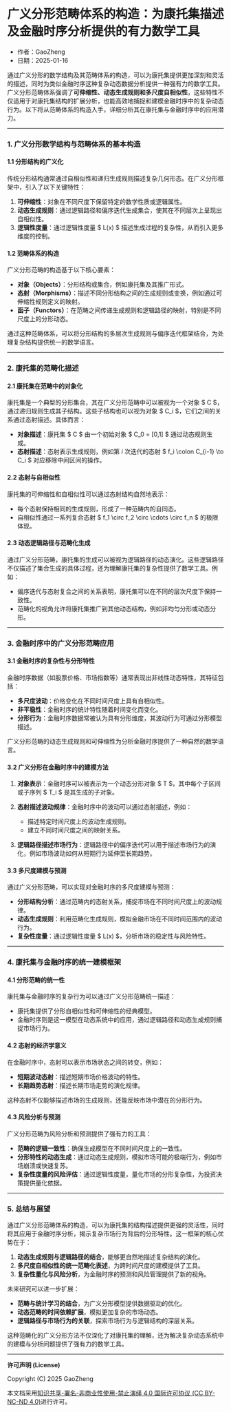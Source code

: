 # **广义分形范畴体系的构造：为康托集描述及金融时序分析提供的有力数学工具**

- 作者：GaoZheng
- 日期：2025-01-16

通过广义分形的数学结构及其范畴体系的构造，可以为康托集提供更加深刻和灵活的描述，同时为类似金融时序这种复杂动态数据分析提供一种强有力的数学工具。广义分形范畴体系强调了**可伸缩性、动态生成规则和多尺度自相似性**，这些特性不仅适用于对康托集结构的扩展分析，也能高效地捕捉和建模金融时序中的复杂动态行为。以下将从范畴体系的构造入手，详细分析其在康托集与金融时序中的应用潜力。

---

### 1. **广义分形数学结构与范畴体系的基本构造**
#### 1.1 **分形结构的广义化**
传统分形结构通常通过自相似性和递归生成规则描述复杂几何形态。在广义分形框架中，引入了以下关键特性：
1. **可伸缩性**：对象在不同尺度下保留特定的数学性质或逻辑属性。
2. **动态生成规则**：通过逻辑路径和偏序迭代生成集合，使其在不同层次上呈现出自相似性。
3. **逻辑性度量**：通过逻辑性度量 $ L(x) $ 描述生成过程的复杂性，从而引入更多维度的控制。

#### 1.2 **范畴体系的构造**
广义分形范畴的构造基于以下核心要素：
- **对象（Objects）**：分形结构或集合，例如康托集及其推广形式。
- **态射（Morphisms）**：描述不同分形结构之间的生成规则或变换，例如通过可伸缩性规则定义的映射。
- **函子（Functors）**：在范畴之间传递生成规则和逻辑路径的映射，特别是不同尺度上的分形动态。

通过这种范畴体系，可以将分形结构的多层次生成规则与偏序迭代框架结合，为处理复杂结构提供统一的数学语言。

---

### 2. **康托集的范畴化描述**
#### 2.1 **康托集在范畴中的对象化**
康托集是一个典型的分形集合，其在广义分形范畴中可以被视为一个对象 $ C $，通过递归规则生成其子结构。这些子结构也可以视为对象 $ C_i $，它们之间的关系通过态射描述。具体而言：
- **对象描述**：康托集 $ C $ 由一个初始对象 $ C_0 = [0,1] $ 通过动态规则生成。
- **态射描述**：态射表示生成规则，例如第 $i$ 次迭代的态射 $ f_i \colon C_{i-1} \to C_i $ 对应移除中间区间的操作。

#### 2.2 **态射与自相似性**
康托集的可伸缩性和自相似性可以通过态射结构自然地表示：
- 每个态射保持相同的生成规则，形成了一种范畴内的自同态。
- 自相似性通过一系列复合态射 $ f_1 \circ f_2 \circ \cdots \circ f_n $ 的极限体现。

#### 2.3 **动态逻辑路径与范畴化生成**
通过广义分形范畴，康托集的生成可以被视为逻辑路径的动态演化。这些逻辑路径不仅描述了集合生成的具体过程，还为理解康托集的复杂性提供了数学工具。例如：
- 偏序迭代与态射复合之间的关系表明，康托集可以在不同的层次尺度下保持一致性。
- 范畴化的视角允许将康托集推广到其他动态结构，例如非均匀分形或动态分形。

---

### 3. **金融时序中的广义分形范畴应用**
#### 3.1 **金融时序的复杂性与分形特性**
金融时序数据（如股票价格、市场指数等）通常表现出非线性动态特性，其特征包括：
- **多尺度波动**：价格变化在不同时间尺度上具有自相似性。
- **非平稳性**：金融时序的统计特性随着时间变化而变化。
- **分形行为**：金融时序数据常被认为具有分形维度，其波动行为可通过分形模型描述。

广义分形范畴的动态生成规则和可伸缩性为分析金融时序提供了一种自然的数学语言。

#### 3.2 **广义分形在金融时序中的建模方法**
1. **对象表示**：金融时序可以被表示为一个动态分形对象 $ T $，其中每个子区间或子序列 $ T_i $ 是其生成的子对象。
2. **态射描述波动规律**：金融时序中的波动可以通过态射描述，例如：
   - 描述特定时间尺度上的波动生成规则。
   - 建立不同时间尺度之间的映射关系。

3. **逻辑路径描述市场行为**：逻辑路径中的偏序迭代可以用于描述市场行为的演化，例如市场波动如何从短期行为延伸至长期趋势。

#### 3.3 **多尺度建模与预测**
通过广义分形范畴，可以实现对金融时序的多尺度建模与预测：
- **分形结构分析**：通过范畴内的态射关系，捕捉市场在不同时间尺度上的波动规律。
- **动态生成规则**：利用范畴化生成规则，模拟金融市场在不同时间范围内的波动行为。
- **复杂性度量**：通过逻辑性度量 $ L(x) $，分析市场的稳定性与风险特性。

---

### 4. **康托集与金融时序的统一建模框架**
#### 4.1 **分形范畴的统一性**
康托集与金融时序的复杂行为可以通过广义分形范畴统一描述：
- 康托集提供了分形自相似性和可伸缩性的经典模型。
- 金融时序则是这一模型在动态系统中的应用，通过逻辑路径和动态生成规则捕捉市场行为。

#### 4.2 **态射的经济学意义**
在金融时序中，态射可以表示市场状态之间的转变，例如：
- **短期波动态射**：描述短期市场价格波动的特性。
- **长期趋势态射**：描述长期市场走势的演化规律。

这种态射不仅能够描述市场的生成规则，还能反映市场中潜在的分形行为。

#### 4.3 **风险分析与预测**
广义分形范畴为风险分析和预测提供了强有力的工具：
- **范畴的逻辑一致性**：确保生成模型在不同时间尺度上的一致性。
- **分形特性的动态生成**：通过动态生成规则，模拟市场可能的极端行为，例如市场崩溃或快速复苏。
- **复杂性度量的风险评估**：通过逻辑性度量，量化市场的分形复杂性，为投资决策提供量化依据。

---

### 5. **总结与展望**
通过广义分形范畴体系的构造，可以为康托集的结构描述提供更强的灵活性，同时将其应用于金融时序分析，揭示复杂市场行为背后的分形特性。这一框架的核心优势在于：
1. **动态生成规则与逻辑路径的结合**，能够更自然地描述复杂结构的演化。
2. **多尺度自相似性的统一范畴化表述**，为跨时间尺度的建模提供了工具。
3. **复杂性量化与风险分析**，为金融时序的预测和风险管理提供了新的视角。

未来研究可以进一步扩展：
- **范畴与统计学习的结合**，为广义分形模型提供数据驱动的优化。
- **动态范畴的时间依赖扩展**，模拟更加复杂的市场动态。
- **逻辑路径与市场行为的关联**，探索市场行为与逻辑结构的深层关系。

这种范畴化的广义分形方法不仅深化了对康托集的理解，还为解决复杂动态系统中的建模与分析问题提供了强有力的数学工具。

---

**许可声明 (License)**

Copyright (C) 2025 GaoZheng 

本文档采用[知识共享-署名-非商业性使用-禁止演绎 4.0 国际许可协议 (CC BY-NC-ND 4.0)](https://creativecommons.org/licenses/by-nc-nd/4.0/deed.zh-Hans)进行许可。
